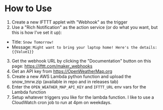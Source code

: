 # How to Use
1. Create a new IFTTT applet with "Webhook" as the trigger
2. Use a "Rich Notification" as the action service (or do what you want, but this is how I've set it up):
  - Title: `Snow Tomorrow!`
  - Message: `Might want to bring your laptop home! Here's the details: {{Value1}}`
3. Get the webhook URL by clicking the "Documentation" button on this page: https://ifttt.com/maker_webhooks
4. Get an API key from https://OpenWeatherMap.org
5. Create a new AWS Lambda python function and upload the snow_tmrw.zip (available in repo and in releases tab)
6. Enter the `OPEN_WEATHER_MAP_API_KEY` and `IFTTT_URL` env vars for the Lambda function
7. Setup whatever triggers you like for the lambda function. I like to use a CloudWatch cron job to run at 4pm on weekdays.
